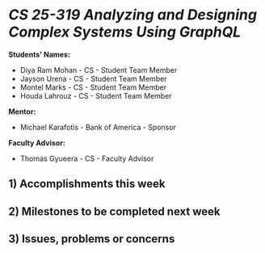 # *CS 25-319 Analyzing and Designing Complex Systems Using GraphQL*

**Students' Names:**
-  Diya Ram Mohan - CS - Student Team Member
-  Jayson Urena - CS - Student Team Member
-  Montel Marks - CS - Student Team Member
-  Houda Lahrouz - CS - Student Team Member

**Mentor:**
- Michael Karafotis - Bank of America - Sponsor

**Faculty Advisor:**
- Thomas Gyueera - CS - Faculty Advisor

## 1) Accomplishments this week ##


## 2) Milestones to be completed next week ##


## 3) Issues, problems or concerns ##
  
   


